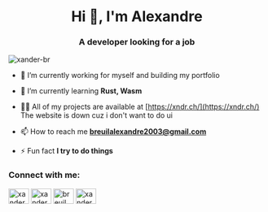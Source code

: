 <h1 align="center">Hi 👋, I'm Alexandre</h1>
<h3 align="center">A developer looking for a job</h3>

<p align="left"> <img src="https://komarev.com/ghpvc/?username=xander-br&label=Profile%20views&color=0e75b6&style=flat" alt="xander-br" /> </p>

- 🎒 I’m currently working for myself and building my portfolio

- 🌱 I’m currently learning **Rust, Wasm**

- 👨‍💻 All of my projects are available at [https://xndr.ch/](https://xndr.ch/) The website is down cuz i don't want to do ui

- 📫 How to reach me **breuilalexandre2003@gmail.com**

- ⚡ Fun fact **I try to do things**

<h3 align="left">Connect with me:</h3>
<p align="left">
<a href="https://dev.to/xanderbre" target="blank"><img align="center" src="https://raw.githubusercontent.com/rahuldkjain/github-profile-readme-generator/master/src/images/icons/Social/devto.svg" alt="xanderbre" height="30" width="40" /></a>
<a href="https://twitter.com/xanderh1" target="blank"><img align="center" src="https://raw.githubusercontent.com/rahuldkjain/github-profile-readme-generator/master/src/images/icons/Social/twitter.svg" alt="xanderh1" height="30" width="40" /></a>
<a href="https://linkedin.com/in/breuil alexandre" target="blank"><img align="center" src="https://raw.githubusercontent.com/rahuldkjain/github-profile-readme-generator/master/src/images/icons/Social/linked-in-alt.svg" alt="breuil alexandre" height="30" width="40" /></a>
<a href="https://discord.gg/xander#4887" target="blank"><img align="center" src="https://raw.githubusercontent.com/rahuldkjain/github-profile-readme-generator/master/src/images/icons/Social/discord.svg" alt="xander#4887" height="30" width="40" /></a>
</p>



